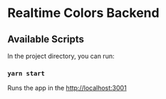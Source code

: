 # Realtime Colors Backend

## Available Scripts

In the project directory, you can run:

### `yarn start`

Runs the app in the [http://localhost:3001](http://localhost:3001)
